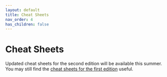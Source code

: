 ```yaml
---
layout: default
title: Cheat Sheets
nav_order: 4
has_children: false
---
```


# Cheat Sheets

Updated cheat sheets for the second edition will be available this summer. You may still find the [cheat sheets for the first edition](https://ehmatthes.github.io/pcc/cheatsheets/README.html) useful.